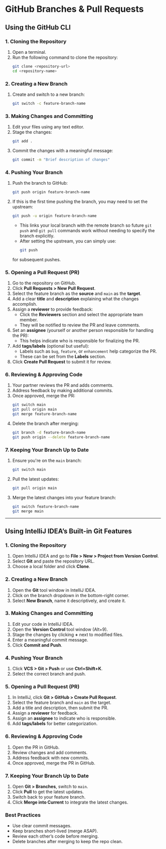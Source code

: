 # **GitHub Branches & Pull Requests**

## **Using the GitHub CLI**

### **1. Cloning the Repository**
1. Open a terminal.
2. Run the following command to clone the repository:
   ```sh
   git clone <repository-url>
   cd <repository-name>
   ```

### **2. Creating a New Branch**
1. Create and switch to a new branch:
   ```sh
   git switch -c feature-branch-name
   ```

### **3. Making Changes and Committing**
1. Edit your files using any text editor.
2. Stage the changes:
   ```sh
   git add .
   ```
3. Commit the changes with a meaningful message:
   ```sh
   git commit -m "Brief description of changes"
   ```

### **4. Pushing Your Branch**
1. Push the branch to GitHub:
   ```sh
   git push origin feature-branch-name
   ```
2. If this is the first time pushing the branch, you may need to set the upstream:
   ```sh
   git push -u origin feature-branch-name
   ```
   - This links your local branch with the remote branch so future `git push` and `git pull` commands work without needing to specify the branch explicitly.
   - After setting the upstream, you can simply use:
     ```sh
     git push
     ```
   for subsequent pushes.


### **5. Opening a Pull Request (PR)**
1. Go to the repository on GitHub.
2. Click **Pull Requests > New Pull Request**.
3. Select the feature branch as the **source** and `main` as the **target**.
4. Add a clear **title** and **description** explaining what the changes accomplish.
5. Assign a **reviewer** to provide feedback:
   - Click the **Reviewers** section and select the appropriate team member.
   - They will be notified to review the PR and leave comments.
6. Set an **assignee** (yourself or another person responsible for handling the PR):
   - This helps indicate who is responsible for finalizing the PR.
7. Add **tags/labels** (optional but useful):
   - Labels such as `bug`, `feature`, or `enhancement` help categorize the PR.
   - These can be set from the **Labels** section.
8. Click **Create Pull Request** to submit it for review.

### **6. Reviewing & Approving Code**
1. Your partner reviews the PR and adds comments.
2. Address feedback by making additional commits.
3. Once approved, merge the PR:
   ```sh
   git switch main
   git pull origin main
   git merge feature-branch-name
   ```
4. Delete the branch after merging:
   ```sh
   git branch -d feature-branch-name
   git push origin --delete feature-branch-name
   ```

### **7. Keeping Your Branch Up to Date**
1. Ensure you're on the `main` branch:
   ```sh
   git switch main
   ```
2. Pull the latest updates:
   ```sh
   git pull origin main
   ```
3. Merge the latest changes into your feature branch:
   ```sh
   git switch feature-branch-name
   git merge main
   ```

---


## **Using IntelliJ IDEA’s Built-in Git Features**

### **1. Cloning the Repository**
1. Open IntelliJ IDEA and go to **File > New > Project from Version Control**.
2. Select **Git** and paste the repository URL.
3. Choose a local folder and click **Clone**.

### **2. Creating a New Branch**
1. Open the **Git** tool window in IntelliJ IDEA.
2. Click on the branch dropdown in the bottom-right corner.
3. Select **New Branch**, name it descriptively, and create it.

### **3. Making Changes and Committing**
1. Edit your code in IntelliJ IDEA.
2. Open the **Version Control** tool window (Alt+9).
3. Stage the changes by clicking **+** next to modified files.
4. Enter a meaningful commit message.
5. Click **Commit and Push**.

### **4. Pushing Your Branch**
1. Click **VCS > Git > Push** or use **Ctrl+Shift+K**.
2. Select the correct branch and push.

### **5. Opening a Pull Request (PR)**
1. In IntelliJ, click **Git > GitHub > Create Pull Request**.
2. Select the feature branch and `main` as the target.
3. Add a title and description, then submit the PR.
4. Assign a **reviewer** for feedback.
5. Assign an **assignee** to indicate who is responsible.
6. Add **tags/labels** for better categorization.

### **6. Reviewing & Approving Code**
1. Open the PR in GitHub.
2. Review changes and add comments.
3. Address feedback with new commits.
4. Once approved, merge the PR in GitHub.

### **7. Keeping Your Branch Up to Date**
1. Open **Git > Branches**, switch to `main`.
2. Click **Pull** to get the latest updates.
3. Switch back to your feature branch.
4. Click **Merge into Current** to integrate the latest changes.

### **Best Practices**
- Use clear commit messages.  
- Keep branches short-lived (merge ASAP).  
- Review each other’s code before merging.  
- Delete branches after merging to keep the repo clean.  

